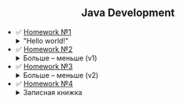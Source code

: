 <h2 align="center">Java Development</h2>

+ :white_check_mark: [Homework №1](https://github.com/YuriiPl/JavaTasks/tree/master/lesson1) <details close> <summary>"Hello world!" </summary>___Задание:___<br/>1. _Написать программу, которая получает из командной строки сначала слово “Hello”, потом слово “world!”. Другие вводы игнорировать с соответствующим комментарием в командной строке._<br/>2. _Из этих слов собирается предложение и выводится на экран._<br/>3. _Должен быть применен паттерн MVC._</details>
+ :white_check_mark: [Homework №2](https://github.com/YuriiPl/JavaTasks/tree/master/lesson2) <details close> <summary> Больше – меньше (v1) </summary>___Задание:___<br>Напишите игровую JAVA – программу, которая отгадывает число по принципу – «больше – меньше»:<br>1. _программа должна загадать произвольное число в диапазоне от 0 до 100._<br>2. _пользователю предлагается попробовать угадать число путем последовательного ввода чисел из диапазона ограниченного сначала числами 0 и 100, а при дальнейших попытках – с учетом ранее введенных чисел. Программа должна анализировать ввод на любые ошибочные действия пользователя._<br>3. _На экране должно отображаться предыдущие попытки, диапазон, в котором находится искомое число и результат предыдущего действия пользователя._<br>4. _При совпадении чисел – программа должна сообщить об этом пользователю и вывести всю статистику по действиям пользователя._</details>
+ :white_check_mark: [Homework №3](https://github.com/YuriiPl/JavaTasks/tree/master/lesson3) <details close> <summary> Больше – меньше (v2) </summary>___Задание:___<br>Игра "Больше – меньше".<br>1. _Создать на бесплатном репозитории (например GitHub) свой раздел._<br>2. _Подключить к GitHub игровую программу (учитывая правила взаемодействия с  GitHub – использовать gitIgnore и т.д.)_<br>3. _Внести нужные исправления в игровую программу, иммитируя командную работу с Git._<br>4. _Методы бизнес-логики должны быть покрыты модульными тестами._</details>
+ :white_check_mark: [Homework №4](https://github.com/YuriiPl/JavaTasks/tree/master/lesson4) <details close> <summary>Записная книжка</summary>___Задание:___<br><ul><li>написать необходимую структуру ввода данных из командной строки и передать результат ввода в соответствующую сущность. Оформить согласно JCC,  написать JavaDOC;</li><li>эта структура должна проверять на правильность ввод данных (сохраняя правильно введенные) и в случае полной валидности всех данных – передает их в соответствующий класс в модели.<br>Создать сущность Запись в Записная книжка, которая состоит:<ol type="1"><li>Фамилия абонента</li><li>Имя абонента</li><li>Отчество абонента</li><li>Сформировать из введенных данных: Фамилия + Пробел + Первая буква Имени + точка</li><li>Никнейм</li><li>Комментарий</li><li>Группы в которую занесен абонент (Enum с названиями групп).</li><li>Телефон дом</li><li>Телефон моб.</li><li>Телефон моб. 2 (может отсутствовать)</li><li>Е-майл</li><li>Скайп</li><li>Адрес, состоящий из:</li><ul><li>Индекс</li><li>город проживания</li><li>улица</li><li>номер дома</li><li>номер квартиры</li></ul><li>Строка полного адреса сформированного из данных п.13.</li><li>Даты внесения записи в записную книжку</li><li>Даты последнего изменения записи</li></ol></li></ul></details>